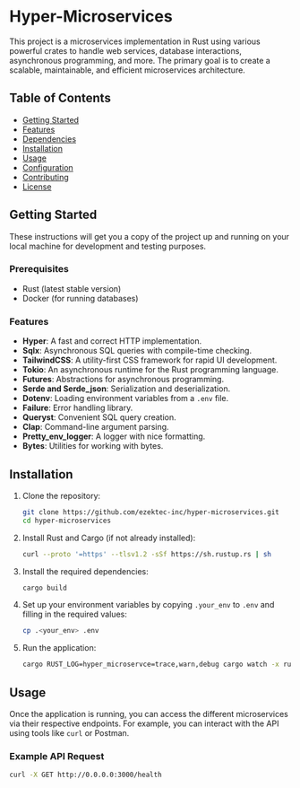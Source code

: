 # Hyper-Microservices

This project is a microservices implementation in Rust using various powerful crates to handle web services, database interactions, asynchronous programming, and more. The primary goal is to create a scalable, maintainable, and efficient microservices architecture.

## Table of Contents

- [Getting Started](#getting-started)
- [Features](#features)
- [Dependencies](#dependencies)
- [Installation](#installation)
- [Usage](#usage)
- [Configuration](#configuration)
- [Contributing](#contributing)
- [License](#license)

## Getting Started

These instructions will get you a copy of the project up and running on your local machine for development and testing purposes.

### Prerequisites

- Rust (latest stable version)
- Docker (for running databases)

### Features

- **Hyper**: A fast and correct HTTP implementation.
- **Sqlx**: Asynchronous SQL queries with compile-time checking.
- **TailwindCSS**: A utility-first CSS framework for rapid UI development.
- **Tokio**: An asynchronous runtime for the Rust programming language.
- **Futures**: Abstractions for asynchronous programming.
- **Serde and Serde_json**: Serialization and deserialization.
- **Dotenv**: Loading environment variables from a `.env` file.
- **Failure**: Error handling library.
- **Queryst**: Convenient SQL query creation.
- **Clap**: Command-line argument parsing.
- **Pretty_env_logger**: A logger with nice formatting.
- **Bytes**: Utilities for working with bytes.

## Installation

1. Clone the repository:
    ```sh
    git clone https://github.com/ezektec-inc/hyper-microservices.git
    cd hyper-microservices
    ```

2. Install Rust and Cargo (if not already installed):
    ```sh
    curl --proto '=https' --tlsv1.2 -sSf https://sh.rustup.rs | sh
    ```

3. Install the required dependencies:
    ```sh
    cargo build
    ```

4. Set up your environment variables by copying `.your_env` to `.env` and filling in the required values:
    ```sh
    cp .<your_env> .env
    ```

5. Run the application:
    ```sh
    cargo RUST_LOG=hyper_microservce=trace,warn,debug cargo watch -x run
    ```

## Usage

Once the application is running, you can access the different microservices via their respective endpoints. For example, you can interact with the API using tools like `curl` or Postman.

### Example API Request

```sh
curl -X GET http://0.0.0.0:3000/health

